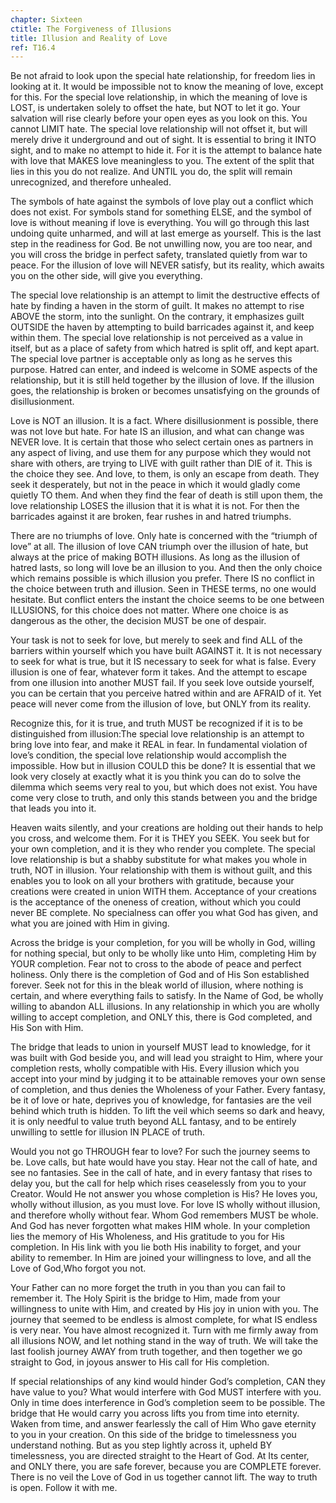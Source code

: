 ```yaml
---
chapter: Sixteen
ctitle: The Forgiveness of Illusions
title: Illusion and Reality of Love
ref: T16.4
---
```


Be not afraid to look upon the special hate relationship, for freedom
lies in looking at it. It would be impossible not to know the meaning of
love, except for this. For the special love relationship, in which the
meaning of love is LOST, is undertaken solely to offset the hate, but
NOT to let it go. Your salvation will rise clearly before your open eyes
as you look on this. You cannot LIMIT hate. The special love
relationship will not offset it, but will merely drive it underground
and out of sight. It is essential to bring it INTO sight, and to make no
attempt to hide it. For it is the attempt to balance hate with love that
MAKES love meaningless to you. The extent of the split that lies in this
you do not realize. And UNTIL you do, the split will remain
unrecognized, and therefore unhealed.

The symbols of hate against the symbols of love play out a conflict
which does not exist. For symbols stand for something ELSE, and the
symbol of love is without meaning if love is everything. You will go
through this last undoing quite unharmed, and will at last emerge as
yourself. This is the last step in the readiness for God. Be not
unwilling now, you are too near, and you will cross the bridge in
perfect safety, translated quietly from war to peace. For the illusion
of love will NEVER satisfy, but its reality, which awaits you on the
other side, will give you everything.

The special love relationship is an attempt to limit the destructive
effects of hate by finding a haven in the storm of guilt. It makes no
attempt to rise ABOVE the storm, into the sunlight. On the contrary, it
emphasizes guilt OUTSIDE the haven by attempting to build barricades
against it, and keep within them. The special love relationship is not
perceived as a value in itself, but as a place of safety from which
hatred is split off, and kept apart. The special love partner is
acceptable only as long as he serves this purpose. Hatred can enter, and
indeed is welcome in SOME aspects of the relationship, but it is still
held together by the illusion of love. If the illusion goes, the
relationship is broken or becomes unsatisfying on the grounds of
disillusionment.

Love is NOT an illusion. It is a fact. Where disillusionment is
possible, there was not love but hate. For hate IS an illusion, and what
can change was NEVER love. It is certain that those who select
certain ones as partners in any aspect of living, and use them for any
purpose which they would not share with others, are trying to LIVE with
guilt rather than DIE of it. This is the choice they see. And love, to
them, is only an escape from death. They seek it desperately, but not in
the peace in which it would gladly come quietly TO them. And when they
find the fear of death is still upon them, the love relationship LOSES
the illusion that it is what it is not. For then the barricades against
it are broken, fear rushes in and hatred triumphs.

There are no triumphs of love. Only hate is concerned with the “triumph
of love” at all. The illusion of love CAN triumph over the illusion of
hate, but always at the price of making BOTH illusions. As long as the
illusion of hatred lasts, so long will love be an illusion to you. And
then the only choice which remains possible is which illusion you
prefer. There IS no conflict in the choice between truth and illusion.
Seen in THESE terms, no one would hesitate. But conflict enters the
instant the choice seems to be one between ILLUSIONS, for this choice
does not matter. Where one choice is as dangerous as the other, the
decision MUST be one of despair.

Your task is not to seek for love, but merely to seek and find ALL of
the barriers within yourself which you have built AGAINST it. It is not
necessary to seek for what is true, but it IS necessary to seek for what
is false. Every illusion is one of fear, whatever form it takes. And the
attempt to escape from one illusion into another MUST fail. If you seek
love outside yourself, you can be certain that you perceive hatred
within and are AFRAID of it. Yet peace will never come from the illusion
of love, but ONLY from its reality.

Recognize this, for it is true, and truth MUST be recognized if it is to
be distinguished from illusion:The special love relationship is an
attempt to bring love into fear, and make it REAL in fear. In
fundamental violation of love’s condition, the special love relationship
would accomplish the impossible. How but in illusion COULD this be done?
It is essential that we look very closely at exactly what it is you
think you can do to solve the dilemma which seems very real to you, but
which does not exist. You have come very close to truth, and only this
stands between you and the bridge that leads you into it.

Heaven waits silently, and your creations are holding out their hands to
help you cross, and welcome them. For it is THEY you
SEEK. You seek but for your own completion, and it is they who render
you complete. The special love relationship is but a shabby substitute
for what makes you whole in truth, NOT in illusion. Your relationship
with them is without guilt, and this enables you to look on all your
brothers with gratitude, because your creations were created in union
WITH them. Acceptance of your creations is the acceptance of the oneness
of creation, without which you could never BE complete. No specialness
can offer you what God has given, and what you are joined with Him in
giving.

Across the bridge is your completion, for you will be wholly in God,
willing for nothing special, but only to be wholly like unto Him,
completing Him by YOUR completion. Fear not to cross to the abode of
peace and perfect holiness. Only there is the completion of God and of
His Son established forever. Seek not for this in the bleak world of
illusion, where nothing is certain, and where everything fails to
satisfy. In the Name of God, be wholly willing to abandon ALL illusions.
In any relationship in which you are wholly willing to accept
completion, and ONLY this, there is God completed, and His Son with Him.

The bridge that leads to union in yourself MUST lead to knowledge, for
it was built with God beside you, and will lead you straight to Him,
where your completion rests, wholly compatible with His. Every illusion
which you accept into your mind by judging it to be attainable removes
your own sense of completion, and thus denies the Wholeness of your
Father. Every fantasy, be it of love or hate, deprives you of knowledge,
for fantasies are the veil behind which truth is hidden. To lift the
veil which seems so dark and heavy, it is only needful to value truth
beyond ALL fantasy, and to be entirely unwilling to settle for illusion
IN PLACE of truth.

Would you not go THROUGH fear to love? For such the journey seems to be.
Love calls, but hate would have you stay. Hear not the call of hate, and
see no fantasies. See in the call of hate, and in every fantasy that
rises to delay you, but the call for help which rises ceaselessly from
you to your Creator. Would He not answer you whose completion is His? He
loves you, wholly without illusion, as you must love. For love IS wholly
without illusion, and therefore wholly without fear. Whom God remembers
MUST be whole. And
God has never forgotten what makes HIM whole. In your completion lies
the memory of His Wholeness, and His gratitude to you for His
completion. In His link with you lie both His inability to forget, and
your ability to remember. In Him are joined your willingness to love,
and all the Love of God,Who forgot you not.

Your Father can no more forget the truth in you than you can fail to
remember it. The Holy Spirit is the bridge to Him, made from your
willingness to unite with Him, and created by His joy in union with
you. The journey that seemed to be endless is almost complete, for what
IS endless is very near. You have almost recognized it. Turn with me
firmly away from all illusions NOW, and let nothing stand in the way of
truth. We will take the last foolish journey AWAY from truth together,
and then together we go straight to God, in joyous answer to His call
for His completion.

If special relationships of any kind would hinder God’s completion, CAN
they have value to you? What would interfere with God MUST interfere
with you. Only in time does interference in God’s completion seem to be
possible. The bridge that He would carry you across lifts you from time
into eternity. Waken from time, and answer fearlessly the call of Him
Who gave eternity to you in your creation. On this side of the bridge to
timelessness you understand nothing. But as you step lightly across it,
upheld BY timelessness, you are directed straight to the Heart of God.
At Its center, and ONLY there, you are safe forever, because you are
COMPLETE forever. There is no veil the Love of God in us together cannot
lift. The way to truth is open. Follow it with me.

